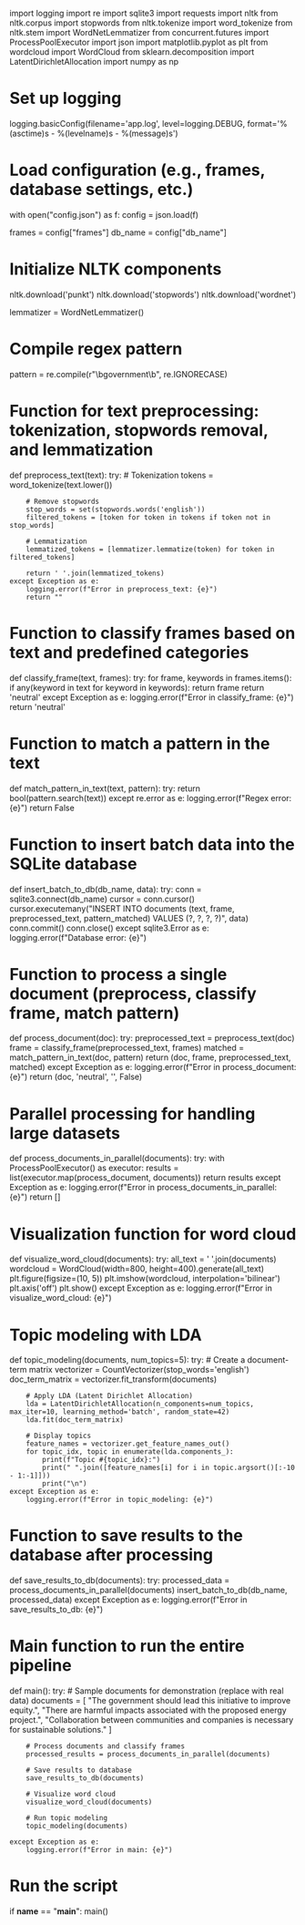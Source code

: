 import logging
import re
import sqlite3
import requests
import nltk
from nltk.corpus import stopwords
from nltk.tokenize import word_tokenize
from nltk.stem import WordNetLemmatizer
from concurrent.futures import ProcessPoolExecutor
import json
import matplotlib.pyplot as plt
from wordcloud import WordCloud
from sklearn.decomposition import LatentDirichletAllocation
import numpy as np

# Set up logging
logging.basicConfig(filename='app.log', level=logging.DEBUG, format='%(asctime)s - %(levelname)s - %(message)s')

# Load configuration (e.g., frames, database settings, etc.)
with open("config.json") as f:
    config = json.load(f)

frames = config["frames"]
db_name = config["db_name"]

# Initialize NLTK components
nltk.download('punkt')
nltk.download('stopwords')
nltk.download('wordnet')

lemmatizer = WordNetLemmatizer()

# Compile regex pattern
pattern = re.compile(r"\bgovernment\b", re.IGNORECASE)

# Function for text preprocessing: tokenization, stopwords removal, and lemmatization
def preprocess_text(text):
    try:
        # Tokenization
        tokens = word_tokenize(text.lower())
        
        # Remove stopwords
        stop_words = set(stopwords.words('english'))
        filtered_tokens = [token for token in tokens if token not in stop_words]
        
        # Lemmatization
        lemmatized_tokens = [lemmatizer.lemmatize(token) for token in filtered_tokens]
        
        return ' '.join(lemmatized_tokens)
    except Exception as e:
        logging.error(f"Error in preprocess_text: {e}")
        return ""

# Function to classify frames based on text and predefined categories
def classify_frame(text, frames):
    try:
        for frame, keywords in frames.items():
            if any(keyword in text for keyword in keywords):
                return frame
        return 'neutral'
    except Exception as e:
        logging.error(f"Error in classify_frame: {e}")
        return 'neutral'

# Function to match a pattern in the text
def match_pattern_in_text(text, pattern):
    try:
        return bool(pattern.search(text))
    except re.error as e:
        logging.error(f"Regex error: {e}")
        return False

# Function to insert batch data into the SQLite database
def insert_batch_to_db(db_name, data):
    try:
        conn = sqlite3.connect(db_name)
        cursor = conn.cursor()
        cursor.executemany("INSERT INTO documents (text, frame, preprocessed_text, pattern_matched) VALUES (?, ?, ?, ?)", data)
        conn.commit()
        conn.close()
    except sqlite3.Error as e:
        logging.error(f"Database error: {e}")

# Function to process a single document (preprocess, classify frame, match pattern)
def process_document(doc):
    try:
        preprocessed_text = preprocess_text(doc)
        frame = classify_frame(preprocessed_text, frames)
        matched = match_pattern_in_text(doc, pattern)
        return (doc, frame, preprocessed_text, matched)
    except Exception as e:
        logging.error(f"Error in process_document: {e}")
        return (doc, 'neutral', '', False)

# Parallel processing for handling large datasets
def process_documents_in_parallel(documents):
    try:
        with ProcessPoolExecutor() as executor:
            results = list(executor.map(process_document, documents))
        return results
    except Exception as e:
        logging.error(f"Error in process_documents_in_parallel: {e}")
        return []

# Visualization function for word cloud
def visualize_word_cloud(documents):
    try:
        all_text = ' '.join(documents)
        wordcloud = WordCloud(width=800, height=400).generate(all_text)
        plt.figure(figsize=(10, 5))
        plt.imshow(wordcloud, interpolation='bilinear')
        plt.axis('off')
        plt.show()
    except Exception as e:
        logging.error(f"Error in visualize_word_cloud: {e}")

# Topic modeling with LDA
def topic_modeling(documents, num_topics=5):
    try:
        # Create a document-term matrix
        vectorizer = CountVectorizer(stop_words='english')
        doc_term_matrix = vectorizer.fit_transform(documents)

        # Apply LDA (Latent Dirichlet Allocation)
        lda = LatentDirichletAllocation(n_components=num_topics, max_iter=10, learning_method='batch', random_state=42)
        lda.fit(doc_term_matrix)

        # Display topics
        feature_names = vectorizer.get_feature_names_out()
        for topic_idx, topic in enumerate(lda.components_):
            print(f"Topic #{topic_idx}:")
            print(" ".join([feature_names[i] for i in topic.argsort()[:-10 - 1:-1]]))
            print("\n")
    except Exception as e:
        logging.error(f"Error in topic_modeling: {e}")

# Function to save results to the database after processing
def save_results_to_db(documents):
    try:
        processed_data = process_documents_in_parallel(documents)
        insert_batch_to_db(db_name, processed_data)
    except Exception as e:
        logging.error(f"Error in save_results_to_db: {e}")

# Main function to run the entire pipeline
def main():
    try:
        # Sample documents for demonstration (replace with real data)
        documents = [
            "The government should lead this initiative to improve equity.",
            "There are harmful impacts associated with the proposed energy project.",
            "Collaboration between communities and companies is necessary for sustainable solutions."
        ]

        # Process documents and classify frames
        processed_results = process_documents_in_parallel(documents)

        # Save results to database
        save_results_to_db(documents)

        # Visualize word cloud
        visualize_word_cloud(documents)

        # Run topic modeling
        topic_modeling(documents)

    except Exception as e:
        logging.error(f"Error in main: {e}")

# Run the script
if __name__ == "__main__":
    main()

